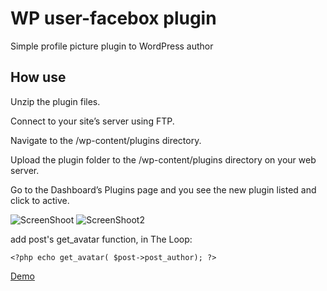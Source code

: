 WP user-facebox plugin
============

Simple profile picture plugin to WordPress author 

## How use  
Unzip the plugin files.

Connect to your site’s server using FTP.

Navigate to the /wp-content/plugins directory.

Upload the plugin folder to the /wp-content/plugins directory on your web server.

Go to the Dashboard’s Plugins page and you see the new plugin listed and click to active.

![ScreenShoot](http://medesko.com/facebox.png)
![ScreenShoot2](http://medesko.com/facebox_upload.png)

add post's get_avatar function, in The Loop:  
```
<?php echo get_avatar( $post->post_author); ?>
```

<a href="#">Demo</a> 
